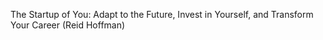 The Startup of You: Adapt to the Future, Invest in Yourself, and Transform Your Career (Reid Hoffman)